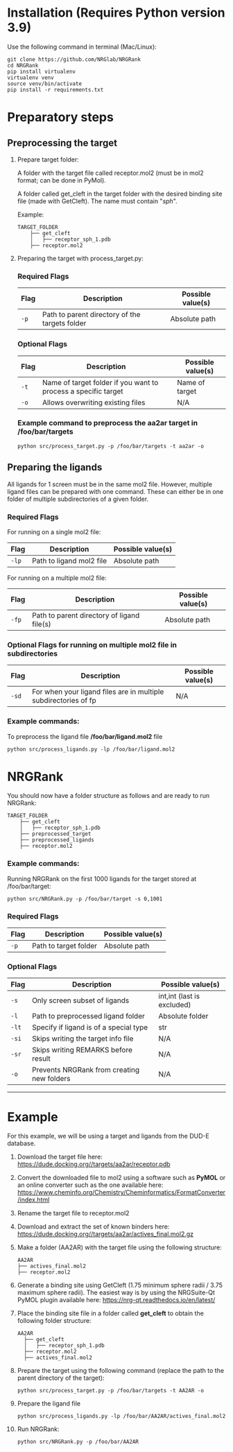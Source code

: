 # Installation (Requires Python version 3.9)

Use the following command in terminal (Mac/Linux):

```
git clone https://github.com/NRGlab/NRGRank
cd NRGRank
pip install virtualenv
virtualenv venv
source venv/bin/activate
pip install -r requirements.txt
```

# Preparatory steps

## Preprocessing the target

   1) Prepare target folder:
   
      A folder with the target file called receptor.mol2 (must be in mol2 format; can be done in PyMol).
      
      A folder called get_cleft in the target folder with the desired binding site file (made with GetCleft). The name must contain "_sph_".
         
      Example:
      ```
      TARGET_FOLDER
          ├── get_cleft
          │   ├── receptor_sph_1.pdb
          ├── receptor.mol2
      ```

   2) Preparing the target with process_target.py:
   
       ### Required Flags
      | Flag | Description                                    | Possible value(s) |
      |------|------------------------------------------------|-------------------|
      | `-p` | Path to parent directory of the targets folder | Absolute path     |
   
      ### Optional Flags
      | Flag | Description                                                    | Possible value(s) |
      |------|----------------------------------------------------------------|-------------------|
      | `-t` | Name of target folder if you want to process a specific target | Name of target    |
      | `-o` | Allows overwriting existing files                              | N/A               |
   
      ### Example command to preprocess the aa2ar target in /foo/bar/targets

      ```
      python src/process_target.py -p /foo/bar/targets -t aa2ar -o
      ```

## Preparing the ligands
   
All ligands for 1 screen must be in the same mol2 file. However, multiple ligand files can be prepared with one command.
These can either be in one folder of multiple subdirectories of a given folder.
      
   ### Required Flags
   
   For running on a single mol2 file:

   | Flag  | Description              | Possible value(s) |
   |-------|--------------------------|-------------------|
   | `-lp` | Path to ligand mol2 file | Absolute path     |

   For running on a multiple mol2 file:

   | Flag  | Description                                | Possible value(s) |
   |-------|--------------------------------------------|-------------------|
   | `-fp` | Path to parent directory of ligand file(s) | Absolute path     |
   
   ### Optional Flags for running on multiple mol2 file in subdirectories

   | Flag  | Description                                                     | Possible value(s) |
   |-------|-----------------------------------------------------------------|-------------------|
   | `-sd` | For when your ligand files are in multiple subdirectories of fp | N/A               |
   
   ### Example commands:
      
   To preprocess the ligand file __/foo/bar/ligand.mol2__ file

   ```
   python src/process_ligands.py -lp /foo/bar/ligand.mol2
   ```
# NRGRank

You should now have a folder structure as follows and are ready to run NRGRank:
```
TARGET_FOLDER
    ├── get_cleft
    │   ├── receptor_sph_1.pdb
    ├── preprocessed_target
    ├── preprocessed_ligands
    ├── receptor.mol2
```

### Example commands:
      
   Running NRGRank on the first 1000 ligands for the target stored at /foo/bar/target:

   ```
   python src/NRGRank.py -p /foo/bar/target -s 0,1001
   ```

### Required Flags
    
| Flag  | Description             | Possible value(s) |
|-------|-------------------------|-------------------|
| `-p`  | Path to target folder   | Absolute path     |

### Optional Flags
    
| Flag  | Description                                | Possible value(s)          |
|-------|--------------------------------------------|----------------------------|
| `-s`  | Only screen subset of ligands              | int,int (last is excluded) |
| `-l`  | Path to preprocessed ligand folder         | Absolute folder            |
| `-lt` | Specify if ligand is of a special type     | str                        |
| `-si` | Skips writing the target info file         | N/A                        |
| `-sr` | Skips writing REMARKS before result        | N/A                        |
| `-o`  | Prevents NRGRank from creating new folders | N/A                        |

---

# Example

For this example, we will be using a target and ligands from the DUD-E database. 
    
1) Download the target file here: <https://dude.docking.org//targets/aa2ar/receptor.pdb>
2) Convert the downloaded file to mol2 using a software such as **PyMOL** or an online converter such as the one available here: <https://www.cheminfo.org/Chemistry/Cheminformatics/FormatConverter/index.html>
3) Rename the target file to receptor.mol2
4) Download and extract the set of known binders here: <https://dude.docking.org//targets/aa2ar/actives_final.mol2.gz>
5) Make a folder (AA2AR) with the target file using the following structure:

    ```
    AA2AR
    ├── actives_final.mol2
    ├── receptor.mol2
    ```

6) Generate a binding site using GetCleft (1.75 minimum sphere radii / 3.75 maximum sphere radii). The easiest way is by using the NRGSuite-Qt PyMOL plugin available here: <https://nrg-qt.readthedocs.io/en/latest/>
7) Place the binding site file in a folder called **get_cleft** to obtain the following folder structure:
    ```
    AA2AR
      ├── get_cleft
      │   ├── receptor_sph_1.pdb
      ├── receptor.mol2
      ├── actives_final.mol2
    ```
8) Prepare the target using the following command (replace the path to the parent directory of the target): 
    ```
    python src/process_target.py -p /foo/bar/targets -t AA2AR -o
    ```
9) Prepare the ligand file
    ```
    python src/process_ligands.py -lp /foo/bar/AA2AR/actives_final.mol2
    ```
10) Run NRGRank:
    ```
    python src/NRGRank.py -p /foo/bar/AA2AR
    ```




